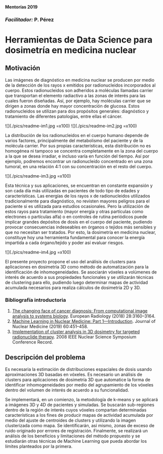 #### Mentorías 2019
### *Facilitador:* P. Pérez

# Herramientas de Data Science para dosimetría en medicina nuclear

## Motivación

Las imágenes de diagnóstico en medicina nuclear se producen por medio de la detección de los rayos x emitidos por radionucleidos incorporados al cuerpo. Estos radionucleidos son adheridos a moléculas llamadas carrier que transportan el elemento radiactivo a las zonas de interés para las cuales fueron diseñadas. Así, por ejemplo, hay moléculas carrier que se dirigen a zonas donde hay mayor concentración de glucosa. Estos radionucleidos se utilizan para dos propósitos generales: diagnóstico y tratamiento de diferentes patologías, entre ellas el cáncer.

![](./pics/readme-im1.jpg =x100)
![](./pics/readme-im2.jpg =x100)

La distribución de los radionucleidos en el cuerpo humano depende de varios factores, principalmente del metabolismo del paciente y de la molécula carrier. Por sus propias características, esta distribución no es homogénea ni tampoco se concentra completamente en la zona del cuerpo a la que se desea irradiar, e incluso varía en función del tiempo. Así por ejemplo, podremos encontrar un radionucleído concentrado en una zona tumoral, en una relación 4:1 con su concentración en el resto del cuerpo.

![](./pics/readme-im3.jpg =x100)

Esta técnica y sus aplicaciones, se encuentran en constante expansión y son cada día más utilizadas en pacientes de todo tipo de edades y características. Las energías de los rayos x de radionucleidos utilizados tradicionalmente para diagnóstico, no revisten mayores peligros para el paciente si es utilizada para estudios ocasionales. Pero la utilización de estos rayos para tratamiento (mayor energía y otras partículas como electrones o partículas alfa) o en controles de rutina periódicos puede implicar grandes depósitos de dosis en el cuerpo del paciente, pudiendo provocar consecuencias indeseables en órganos o tejidos más sensibles y que no necesitan ser tratados. Por esto, la dosimetría en medicina nuclear, constituye hoy una herramienta fundamental para conocer la energía impartida a cada órgano/tejido y poder así evaluar riesgos.

![](./pics/readme-im4.jpg =x100)

El presente proyecto propone el uso del análisis de clusters para aplicaciones en dosimetría 3D como método de automatización para la identificación de inhomogeneidades. Se asociarán vóxeles a volúmenes de interés de acuerdo a sus propiedades funcionales y se utilizarán técnicas de clustering para ello, pudiendo luego determinar mapas de actividad acumulada necesarios para realiza cálculos de dosimetría 2D y 3D.

### Bibliografía introductoria

1. [The changing face of cancer diagnosis: From computational image analysis to systems biology](https://link.springer.com/content/pdf/10.1007%2Fs00330-018-5347-9.pdf). European Radiology (2018) 28:3160–3164.
2. [Machine Learning in Nuclear Medicine: Part 1—Introduction](http://jnm.snmjournals.org/content/60/4/451.full.pdf+html). Journal of Nuclear Medicine (2019) 60:451–458.
3. [Implementation of cluster analysis in 3D dosimetry for targeted radionuclide therapy](https://www.researchgate.net/profile/Manuel_Bardies/publication/241157459_Implementation_of_cluster_analysis_in_3D_dosimetry_for_targeted_radionuclide_therapy/links/5bf67e72a6fdcc3a8de8f64d/Implementation-of-cluster-analysis-in-3D-dosimetry-for-targeted-radionuclide-therapy.pdf). 2008 IEEE Nuclear Science Symposium Conference Record.

## Descripción del problema

Es necesaria la estimación de distribuciones espaciales de dosis usando aproximaciones 3D basadas en vóxeles. Es necesario un análisis de clusters para aplicaciones de dosimetría 3D que automatice la forma de identificar inhomogeneidades por medio del agrupamiento de los vóxeles dentro del volumen de interés de acuerdo a su funcionalidad.

Se implementará, en un comienzo, la metodología de k-means y se aplicará a imágenes 3D y 4D de pacientes y simuladas. Se buscarán sub-regiones dentro de la región de interés cuyos vóxeles compartan determinadas características a los fines de producir mapas de actividad acumulada por medio del ajuste de centroides de clusters y utilizando la imagen clusterizada como mapa. Se identificarán, así mismo, zonas de exceso de ruido originado por errores de registración. Finalmente, se realizará un análisis de los beneficios y limitaciones del método propuesto y se estudiarán otras técnicas de Machine Learning que pueda abordar los límites planteados por la primera.
